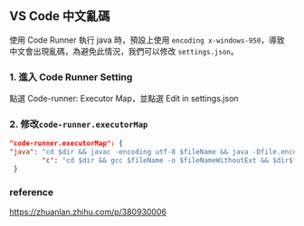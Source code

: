 ## VS Code 中文亂碼
使用 Code Runner 執行 java 時，預設上使用 ``encoding x-windows-950``，導致
中文會出現亂碼，為避免此情況，我們可以修改 ``settings.json``。

### 1. 進入 Code Runner Setting
點選 Code-runner: Executor Map，並點選 Edit in settings.json

### 2. 修改``code-runner.executorMap``
```json
"code-runner.executorMap": {
"java": "cd $dir && javac -encoding utf-8 $fileName && java -Dfile.encoding=utf-8 $fileNameWithoutExt",
        "c": "cd $dir && gcc $fileName -o $fileNameWithoutExt && $dir$fileNameWithoutExt",
 }
```


### reference
https://zhuanlan.zhihu.com/p/380930006
